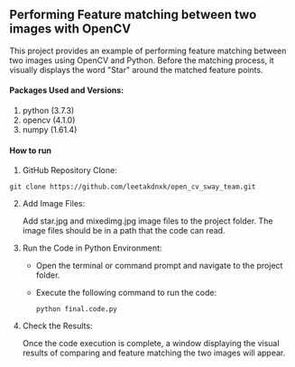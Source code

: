 ## Performing Feature matching between two images with OpenCV
This project provides an example of performing feature matching between two images using OpenCV and Python. Before the matching process, it visually displays the word "Star" around the matched feature points.
#### Packages Used and Versions:
  1. python (3.7.3)
  2. opencv (4.1.0)
  3. numpy (1.61.4)
#### How to run
  1. GitHub Repository Clone:
  
    git clone https://github.com/leetakdnxk/open_cv_sway_team.git
 2. Add Image Files:

    Add star.jpg and mixedimg.jpg image files to the project folder. The image files should be in a path that the code can read.

3. Run the Code in Python Environment:
   * Open the terminal or command prompt and navigate to the project folder.
   * Execute the following command to run the code:

         python final.code.py
4. Check the Results:

   Once the code execution is complete, a window displaying the visual results of comparing and feature matching the two images will appear.





 










